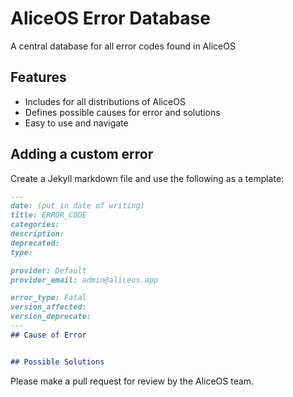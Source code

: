 # AliceOS Error Database
A central database for all error codes found in AliceOS

## Features
- Includes for all distributions of AliceOS
- Defines possible causes for error and solutions
- Easy to use and navigate

## Adding a custom error
Create a Jekyll markdown file and use the following as a template:
```md
---
date: (put in date of writing)
title: ERROR_CODE
categories:
description: 
deprecated: 
type: 

provider: Default
provider_email: admin@aliceos.app

error_type: Fatal
version_affected: 
version_deprecate: 
---
## Cause of Error


## Possible Solutions

```

Please make a pull request for review by the AliceOS team.